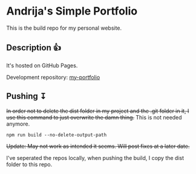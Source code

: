 # Andrija's Simple Portfolio
This is the build repo for my personal website.

## Description 👍
It's hosted on GitHub Pages.

Development repository: [my-portfolio](https://github.com/AndrijaS37N/my-portfolio)

## Pushing &#8615;
<strike>In order not to delete the dist folder in my project and the .git folder in it, I use this command to just overwrite the damn thing.</strike> This is not needed anymore.
```
npm run build --no-delete-output-path
```
<strike>Update: May not work as intended it seems. Will post fixes at a later date.</strike>

I've seperated the repos locally, when pushing the build, I copy the dist folder to this repo.
